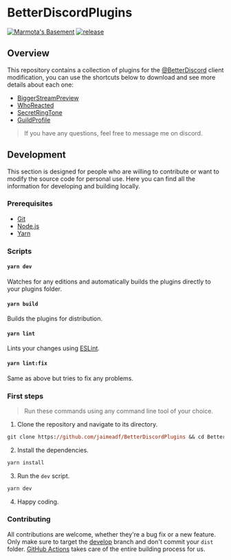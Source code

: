 # BetterDiscordPlugins
[![Marmota's Basement](https://discordapp.com/api/guilds/514185816315265068/widget.png)](https://discord.gg/z6Yx9A8VDR)
[![release](https://github.com/jaimeadf/BetterDiscordPlugins/actions/workflows/release.yml/badge.svg)](https://github.com/jaimeadf/BetterDiscordPlugins/actions/workflows/release.yml)

## Overview

This repository contains a collection of plugins for the [@BetterDiscord](https://github.com/BetterDiscord) client modification, you can use the shortcuts below to download and see more details about each one:
- [BiggerStreamPreview](/src/BiggerStreamPreview)
- [WhoReacted](/src/WhoReacted)
- [SecretRingTone](/src/SecretRingTone)
- [GuildProfile](/src/GuildProfile)

> If you have any questions, feel free to message me on discord.

## Development

This section is designed for people who are willing to contribute or want to modify the source code for personal use. Here you can find all the information for developing and building locally.

### Prerequisites

- [Git](https://git-scm.com)
- [Node.js](https://nodejs.org)
- [Yarn](https://yarnpkg.com/)

### Scripts

#### `yarn dev`

Watches for any editions and automatically builds the plugins directly to your plugins folder.

#### `yarn build`

Builds the plugins for distribution.

#### `yarn lint`
Lints your changes using [ESLint](https://eslint.org/).

#### `yarn lint:fix`
Same as above but tries to fix any problems.

### First steps

> Run these commands using any command line tool of your choice.

1. Clone the repository and navigate to its directory.
```ps
git clone https://github.com/jaimeadf/BetterDiscordPlugins && cd BetterDiscordPlugins
```

2. Install the dependencies.
```ps
yarn install
```

3. Run the `dev` script.
```ps
yarn dev
```

4. Happy coding.

### Contributing

All contributions are welcome, whether they're a bug fix or a new feature. Only make sure to target the [develop](https://github.com/jaimeadf/BetterDiscordPlugins/tree/develop) branch and don't commit your `dist` folder. [GitHub Actions](https://github.com/features/actions) takes care of the entire building process for us.
